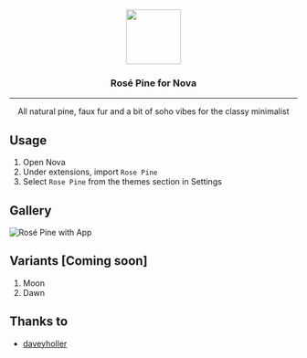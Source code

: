 <div style="text-align: center">
  <img width="96" height="96" src="https://github.com/rose-pine/rose-pine-theme/raw/main/assets/icon.png" />
  <h3>Rosé Pine for Nova</h3>
  <hr />
  <p>All natural pine, faux fur and a bit of soho vibes for the classy minimalist</p>
</div>

## Usage

1. Open Nova
2. Under extensions, import `Rose Pine`
3. Select `Rose Pine` from the themes section in Settings

## Gallery

![Rosé Pine with App](/Images/extension/rose-pine-jsx.png)

## Variants [Coming soon]
1. Moon
2. Dawn

## Thanks to

- [daveyholler](https://github.com/daveyholler)
